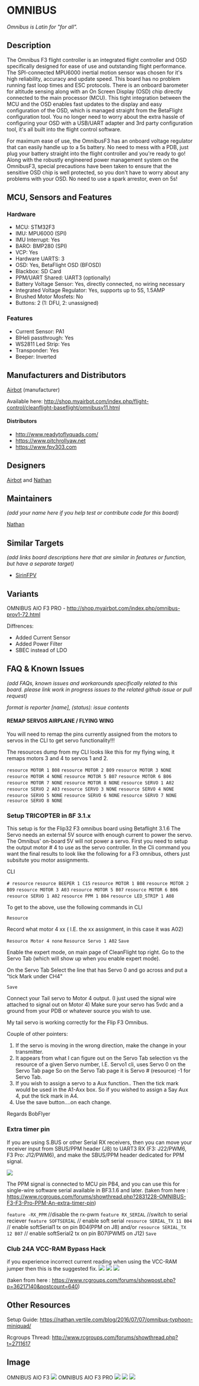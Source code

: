 # OMNIBUS

_Omnibus is Latin for "for all"._

## Description

The Omnibus F3 flight controller is an integrated flight controller and OSD specifically designed for ease of use and outstanding flight performance. The SPI-connected MPU6000 inertial motion sensor was chosen for it's high reliability, accuracy and update speed. This board has no problem running fast loop times and ESC protocols. There is an onboard barometer for altitude sensing along with an On Screen Display (OSD) chip directly connected to the main processor (MCU). This tight integration between the MCU and the OSD enables fast updates to the display and easy configuration of the OSD, which is managed straight from the BetaFlight configuration tool. You no longer need to worry about the extra hassle of configuring your OSD with a USB/UART adapter and 3rd party configuration tool, it's all built into the flight control software.

For maximum ease of use, the OmnibusF3 has an onboard voltage regulator that can easily handle up to a 5s battery. No need to mess with a PDB, just plug your battery straight into the flight controller and you're ready to go! Along with the robustly engineered power management system on the OmnibusF3, special precautions have been taken to ensure that the sensitive OSD chip is well protected, so you don't have to worry about any problems with your OSD. No need to use a spark arrestor, even on 5s!

## MCU, Sensors and Features

### Hardware

- MCU: STM32F3
- IMU: MPU6000 (SPI)
- IMU Interrupt: Yes
- BARO: BMP280 (SPI)
- VCP: Yes
- Hardware UARTS: 3
- OSD: Yes, BetaFlight OSD (BFOSD)
- Blackbox: SD Card
- PPM/UART Shared: UART3 (optionally)
- Battery Voltage Sensor: Yes, directly connected, no wiring necessary
- Integrated Voltage Regulator: Yes, supports up to 5S, 1.5AMP
- Brushed Motor Mosfets: No
- Buttons: 2 (1: DFU, 2: unassigned)

### Features

- Current Sensor: PA1
- BlHeli passthrough: Yes
- WS2811 Led Strip: Yes
- Transponder: Yes
- Beeper: Inverted

## Manufacturers and Distributors

[Airbot](https://myairbot.com) (manufacturer)

Available here: http://shop.myairbot.com/index.php/flight-control/cleanflight-baseflight/omnibusv11.html

#### Distributors

- http://www.readytoflyquads.com/
- https://www.pitchrollyaw.net
- https://www.fpv303.com

## Designers

[Airbot](https://myairbot.com) and [Nathan](https://github.com/nathantsoi)

## Maintainers

_(add your name here if you help test or contribute code for this board)_

[Nathan](https://github.com/nathantsoi)

## Similar Targets

_(add links board descriptions here that are similar in features or function, but have a separate target)_

- [SirinFPV](/docs/wiki/boards/legacy/SIRINFPV)

## Variants

OMNIBUS AIO F3 PRO - http://shop.myairbot.com/index.php/omnibus-prov1-72.html

Diffrences:

- Added Current Sensor
- Added Power Filter
- SBEC instead of LDO

## FAQ & Known Issues

_(add FAQs, known issues and workarounds specifically related to this board. please link work in progress issues to the related github issue or pull request)_

_format is reporter [name], (status): issue contents_

#### REMAP SERVOS AIRPLANE / FLYING WING

You will need to remap the pins currently assigned from the motors to servos in the CLI to get servo functionality!!!

The resources dump from my CLI looks like this for my flying wing, it remaps motors 3 and 4 to servos 1 and 2.

`resource MOTOR 1 B08`
`resource MOTOR 2 B09`
`resource MOTOR 3 NONE`
`resource MOTOR 4 NONE`
`resource MOTOR 5 B07`
`resource MOTOR 6 B06`
`resource MOTOR 7 NONE`
`resource MOTOR 8 NONE`
`resource SERVO 1 A02`
`resource SERVO 2 A03`
`resource SERVO 3 NONE`
`resource SERVO 4 NONE`
`resource SERVO 5 NONE`
`resource SERVO 6 NONE`
`resource SERVO 7 NONE`
`resource SERVO 8 NONE`

### Setup TRICOPTER in ßF 3.1.x

This setup is for the Flip32 F3 omnibus board using Betaflight 3.1.6
The Servo needs an external 5V source with enough current to power the servo. The Omnibus' on-board 5V will not power a servo.
First you need to setup the output motor # 4 to use as the servo controller.
In the Cli command you want the final results to look like the following for a F3 omnibus, others just subsitute you motor assignments.

CLI

`# resource`
`resource BEEPER 1 C15`
`resource MOTOR 1 B08`
`resource MOTOR 2 B09`
`resource MOTOR 3 A03`
`resource MOTOR 5 B07`
`resource MOTOR 6 B06`
`resource SERVO 1 A02`
`resource PPM 1 B04`
`resource LED_STRIP 1 A08`

To get to the above, use the following commands in CLI

`Resource`

Record what motor 4 xx ( I.E. the xx assignment, in this case it was A02)

`Resource Motor 4 none`
`Resource Servo 1 A02`
`Save`

Enable the expert mode, on main page of CleanFlight top right.
Go to the Servo Tab (which will show up when you enable expert mode).

On the Servo Tab
Select the line that has Servo 0 and go across and put a "tick Mark under CH4"

`Save`

Connect your Tail servo to Motor 4 output.
(I just used the signal wire attached to signal out on Motor 4)
Make sure your servo has 5vdc and a ground from your PDB or whatever source you wish to use.

My tail servo is working correctly for the Flip F3 Omnibus.

Couple of other pointers:

1. If the servo is moving in the wrong direction, make the change in your transmitter.
2. It appears from what I can figure out on the Servo Tab selection vs the resource of a given Servo number,
   I.E. Servo1 cli, uses Servo 0 on the Servo Tab page So on the Servo Tab page it is Servo # (resource) -1 for Servo Tab.
3. If you wish to assign a servo to a Aux function.. Then the tick mark would be used in the A1-Axx box. So if you wished to assign a Say Aux 4, put the tick mark in A4.
4. Use the save button....on each change.

Regards BobFlyer

### Extra timer pin

If you are using S.BUS or other Serial RX receivers, then you can move your receiver input from SBUS/PPM header (J8) to UART3 RX (F3: J22/PWM6, F3 Pro: J12/PWM6), and make the SBUS/PPM header dedicated for PPM signal.

![](https://static.rcgroups.net/forums/attachments/5/9/3/2/6/3/t9770685-40-thumb-6547DA9F-A6FA-4217-BCB0-3355A92A6AC1.jpg?d=1486736891)

The PPM signal is connected to MCU pin PB4, and you can use this for single-wire software serial available in BF3.1.6 and later.
(taken from here : https://www.rcgroups.com/forums/showthread.php?2831228-OMNIBUS-F3-F3-Pro-PPM-An-extra-timer-pin)

`feature -RX_PPM` //disable the rx-pwm
`feature RX_SERIAL` //switch to serial reciever
`feature SOFTSERIAL` // enable soft serial
`resource SERIAL_TX 11 B04` // enable softSerial1 tx on pin B04(PPM on J8)
and/or `resource SERIAL_TX 12 B07` // enable softSerial2 tx on pin B07(PWM5 on J12)
`Save`

### Club 24A VCC-RAM Bypass Hack

if you experience incorrect current reading when using the VCC-RAM jumper then this is the suggested fix.
![](https://static.rcgroups.net/forums/attachments/5/9/3/2/6/3/a9529383-153-OMNIBUS_F3_PRO_VCC-RAM_Bypass_0.jpg)
![](https://static.rcgroups.net/forums/attachments/5/9/3/2/6/3/a9529390-246-OMNIBUS_F3_PRO_VCC-RAM_Bypass_1.jpg)
![](https://static.rcgroups.net/forums/attachments/5/9/3/2/6/3/a9529395-59-OMNIBUS_F3_PRO_VCC-RAM_Bypass_3.jpg)

(taken from here : https://www.rcgroups.com/forums/showpost.php?p=36217140&postcount=640)

## Other Resources

Setup Guide: https://nathan.vertile.com/blog/2016/07/07/omnibus-typhoon-miniquad/

Rcgroups Thread: http://www.rcgroups.com/forums/showthread.php?t=2711617

## Image

OMNIBUS AIO F3
![](http://shop.myairbot.com/media/catalog/product/cache/1/image/54b2359dd2430bcca06ee462d488eb40/o/m/omnibusf3-v1.1-3.jpg)
OMNIBUS AIO F3 PRO
![](http://shop.myairbot.com/media/catalog/product/cache/1/image/54b2359dd2430bcca06ee462d488eb40/o/m/omnibusf3-pro-4_1.jpg)
![](https://nathan.vertile.com/assets/images/blog/airbot/180/omnibusf3-pro-top-a0c107c7.png)
![](https://nathan.vertile.com/assets/images/blog/airbot/180/omnibusf3-pro-bottom-c19f8aea.png)
